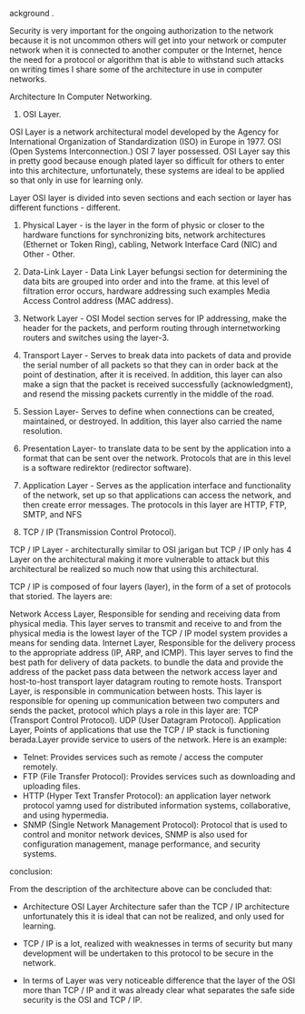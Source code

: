 ackground .

Security is very important for the ongoing authorization to the network because it is not uncommon others will get into your network or computer network when it is connected to another computer or the Internet, hence the need for a protocol or algorithm that is able to withstand such attacks on writing times I share some of the architecture in use in computer networks.

Architecture In Computer Networking.

1. OSI Layer.

OSI Layer is a network architectural model developed by the Agency for International Organization of Standardization (ISO) in Europe in 1977. OSI (Open Systems Interconnection.) OSI 7 layer possessed. OSI Layer say this in pretty good because enough plated layer so difficult for others to enter into this architecture, unfortunately, these systems are ideal to be applied so that only in use for learning only.

Layer OSI layer is divided into seven sections and each section or layer has different functions - different.

1. Physical Layer - is the layer in the form of physic or closer to the hardware functions for synchronizing bits, network architectures (Ethernet or Token Ring), cabling, Network Interface Card (NIC) and Other - Other.

2. Data-Link Layer - Data Link Layer befungsi section for determining the data bits are grouped into order and into the frame. at this level of filtration error occurs, hardware addressing such examples Media Access Control address (MAC address).

3. Network Layer - OSI Model section serves for IP addressing, make the header for the packets, and perform routing through internetworking routers and switches using the layer-3.

4. Transport Layer - Serves to break data into packets of data and provide the serial number of all packets so that they can in order back at the point of destination, after it is received. In addition, this layer can also make a sign that the packet is received successfully (acknowledgment), and resend the missing packets currently in the middle of the road.

5. Session Layer- Serves to define when connections can be created, maintained, or destroyed. In addition, this layer also carried the name resolution.

6. Presentation Layer- to translate data to be sent by the application into a format that can be sent over the network. Protocols that are in this level is a software redirektor (redirector software).

7. Application Layer - Serves as the application interface and functionality of the network, set up so that applications can access the network, and then create error messages. The protocols in this layer are HTTP, FTP, SMTP, and NFS





2. TCP / IP (Transmission Control Protocol).

TCP / IP Layer - architecturally similar to OSI jarigan but TCP / IP only has 4 Layer on the architectural making it more vulnerable to attack but this architectural be realized so much now that using this architectural.



TCP / IP is composed of four layers (layer), in the form of a set of protocols that storied. The layers are:






Network Access Layer, Responsible for sending and receiving data from physical media. This layer serves to transmit and receive to and from the physical media is the lowest layer of the TCP / IP model system provides a means for sending data.
Internet Layer, Responsible for the delivery process to the appropriate address (IP, ARP, and ICMP). This layer serves to find the best path for delivery of data packets.
to bundle the data and provide the address of the packet pass data between the network access layer and host-to-host transport layer datagram routing to remote hosts.
Transport Layer, is responsible in communication between hosts. This layer is responsible for opening up communication between two computers and sends the packet, protocol which plays a role in this layer are:
TCP (Transport Control Protocol).
UDP (User Datagram Protocol).
Application Layer, Points of applications that use the TCP / IP stack is functioning berada.Layer provide service to users of the network. Here is an example:
- Telnet: Provides services such as remote / access the computer remotely.
- FTP (File Transfer Protocol): Provides services such as downloading and uploading files.
- HTTP (Hyper Text Transfer Protocol): an application layer network protocol yamng
used for distributed information systems, collaborative, and using hypermedia.
- SNMP (Single Network Management Protocol): Protocol that is used to control
and monitor network devices, SNMP is also used for configuration management,
manage performance, and security systems.



conclusion:

From the description of the architecture above can be concluded that:

- Architecture OSI Layer Architecture safer than the TCP / IP architecture unfortunately this
it is ideal that can not be realized, and only used for learning.

- TCP / IP is a lot, realized with weaknesses in terms of security but many
development will be undertaken to this protocol to be secure in the network.

- In terms of Layer was very noticeable difference that the layer of the OSI more than
TCP / IP and it was already clear what separates the safe side security is the OSI and TCP / IP.
